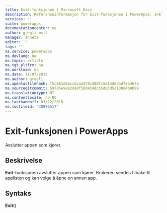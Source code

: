 ```yaml
---
title: Exit-funksjonen | Microsoft Docs
description: Referanseinformasjon for Exit-funksjonen i PowerApps, inkludert syntaks og eksempler
services: ''
suite: powerapps
documentationcenter: na
author: gregli-msft
manager: anneta
editor: ''
tags: ''
ms.service: powerapps
ms.devlang: na
ms.topic: article
ms.tgt_pltfrm: na
ms.workload: na
ms.date: 11/07/2015
ms.author: gregli
ms.openlocfilehash: f5c681d0acc6ca2d79cd80fc5e13de3ad78b467a
ms.sourcegitcommit: 59785e9e82da8f5bd459dcb5da3d5c18064b0899
ms.translationtype: HT
ms.contentlocale: nb-NO
ms.lasthandoff: 03/22/2018
ms.locfileid: "30996517"
---
```

# <a name="exit-function-in-powerapps"></a>Exit-funksjonen i PowerApps
Avslutter appen som kjører.

## <a name="description"></a>Beskrivelse
**Exit**-funksjonen avslutter appen som kjører.  Brukeren sendes tilbake til applisten og kan velge å åpne en annen app.

## <a name="syntax"></a>Syntaks
**Exit**()

